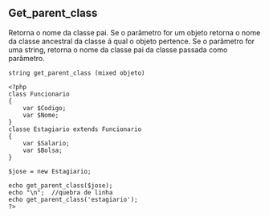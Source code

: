 ## Get_parent_class

Retorna o nome da classe pai. Se o parâmetro for um objeto retorna o nome da classe ancestral da classe á qual o objeto pertence. Se o parâmetro for uma string, retorna o nome da classe pai da classe passada como parâmetro.
```
string get_parent_class (mixed objeto)

<?php
class Funcionario
{
    var $Codigo;
    var $Nome;
}
classe Estagiario extends Funcionario
{
    var $Salario;
    var $Bolsa;
}

$jose = new Estagiario;

echo get_parent_class($jose);
echo "\n";  //quebra de linha
echo get_parent_class('estagiario');
?>
```